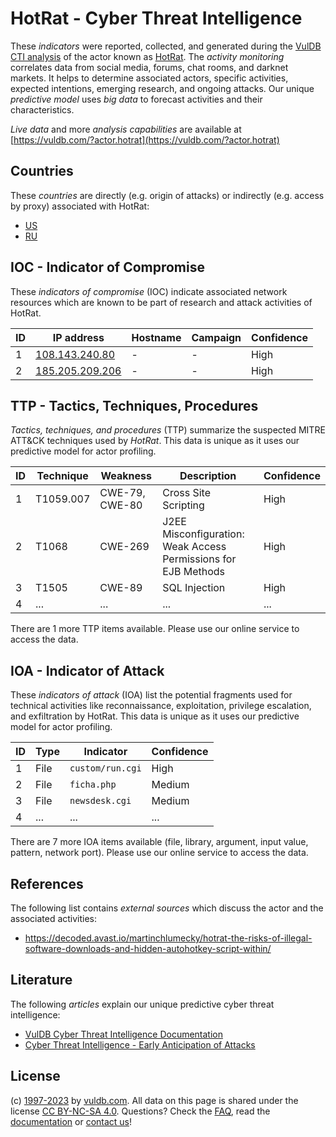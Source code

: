 # HotRat - Cyber Threat Intelligence

These _indicators_ were reported, collected, and generated during the [VulDB CTI analysis](https://vuldb.com/?kb.cti) of the actor known as [HotRat](https://vuldb.com/?actor.hotrat). The _activity monitoring_ correlates data from social media, forums, chat rooms, and darknet markets. It helps to determine associated actors, specific activities, expected intentions, emerging research, and ongoing attacks. Our unique _predictive model_ uses _big data_ to forecast activities and their characteristics.

_Live data_ and more _analysis capabilities_ are available at [https://vuldb.com/?actor.hotrat](https://vuldb.com/?actor.hotrat)

## Countries

These _countries_ are directly (e.g. origin of attacks) or indirectly (e.g. access by proxy) associated with HotRat:

* [US](https://vuldb.com/?country.us)
* [RU](https://vuldb.com/?country.ru)

## IOC - Indicator of Compromise

These _indicators of compromise_ (IOC) indicate associated network resources which are known to be part of research and attack activities of HotRat.

ID | IP address | Hostname | Campaign | Confidence
-- | ---------- | -------- | -------- | ----------
1 | [108.143.240.80](https://vuldb.com/?ip.108.143.240.80) | - | - | High
2 | [185.205.209.206](https://vuldb.com/?ip.185.205.209.206) | - | - | High

## TTP - Tactics, Techniques, Procedures

_Tactics, techniques, and procedures_ (TTP) summarize the suspected MITRE ATT&CK techniques used by _HotRat_. This data is unique as it uses our predictive model for actor profiling.

ID | Technique | Weakness | Description | Confidence
-- | --------- | -------- | ----------- | ----------
1 | T1059.007 | CWE-79, CWE-80 | Cross Site Scripting | High
2 | T1068 | CWE-269 | J2EE Misconfiguration: Weak Access Permissions for EJB Methods | High
3 | T1505 | CWE-89 | SQL Injection | High
4 | ... | ... | ... | ...

There are 1 more TTP items available. Please use our online service to access the data.

## IOA - Indicator of Attack

These _indicators of attack_ (IOA) list the potential fragments used for technical activities like reconnaissance, exploitation, privilege escalation, and exfiltration by HotRat. This data is unique as it uses our predictive model for actor profiling.

ID | Type | Indicator | Confidence
-- | ---- | --------- | ----------
1 | File | `custom/run.cgi` | High
2 | File | `ficha.php` | Medium
3 | File | `newsdesk.cgi` | Medium
4 | ... | ... | ...

There are 7 more IOA items available (file, library, argument, input value, pattern, network port). Please use our online service to access the data.

## References

The following list contains _external sources_ which discuss the actor and the associated activities:

* https://decoded.avast.io/martinchlumecky/hotrat-the-risks-of-illegal-software-downloads-and-hidden-autohotkey-script-within/

## Literature

The following _articles_ explain our unique predictive cyber threat intelligence:

* [VulDB Cyber Threat Intelligence Documentation](https://vuldb.com/?kb.cti)
* [Cyber Threat Intelligence - Early Anticipation of Attacks](https://www.scip.ch/en/?labs.20201022)

## License

(c) [1997-2023](https://vuldb.com/?kb.changelog) by [vuldb.com](https://vuldb.com/?kb.about). All data on this page is shared under the license [CC BY-NC-SA 4.0](https://creativecommons.org/licenses/by-nc-sa/4.0/). Questions? Check the [FAQ](https://vuldb.com/?kb.faq), read the [documentation](https://vuldb.com/?kb) or [contact us](https://vuldb.com/?contact)!
